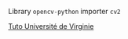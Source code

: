 Library `opencv-python` importer `cv2`

[Tuto Université de Virginie](https://learning.rc.virginia.edu/notes/opencv/)
